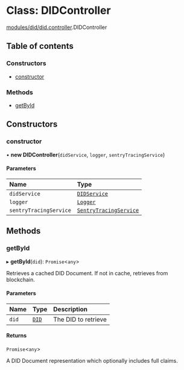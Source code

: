 # Class: DIDController

[modules/did/did.controller](../modules/modules_did_did_controller.md).DIDController

## Table of contents

### Constructors

- [constructor](modules_did_did_controller.DIDController.md#constructor)

### Methods

- [getById](modules_did_did_controller.DIDController.md#getbyid)

## Constructors

### constructor

• **new DIDController**(`didService`, `logger`, `sentryTracingService`)

#### Parameters

| Name | Type |
| :------ | :------ |
| `didService` | [`DIDService`](modules_did_did_service.DIDService.md) |
| `logger` | [`Logger`](modules_logger_logger_service.Logger.md) |
| `sentryTracingService` | [`SentryTracingService`](modules_sentry_sentry_tracing_service.SentryTracingService.md) |

## Methods

### getById

▸ **getById**(`did`): `Promise`<`any`\>

Retrieves a cached DID Document. If not in cache, retrieves from blockchain.

#### Parameters

| Name | Type | Description |
| :------ | :------ | :------ |
| `did` | [`DID`](modules_did_did_types.DID.md) | The DID to retrieve |

#### Returns

`Promise`<`any`\>

A DID Document representation which optionally includes full claims.
